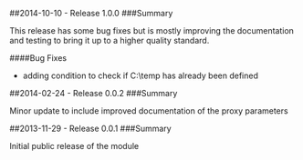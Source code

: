 ##2014-10-10 - Release 1.0.0
###Summary

This release has some bug fixes but is mostly improving the documentation and testing
to bring it up to a higher quality standard.

####Bug Fixes

- adding condition to check if C:\temp has already been defined

##2014-02-24 - Release 0.0.2
###Summary

Minor update to include improved documentation of the proxy parameters

##2013-11-29 - Release 0.0.1
###Summary

Initial public release of the module
